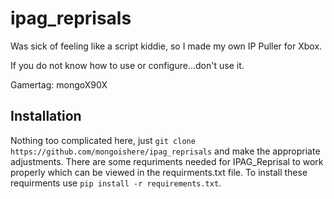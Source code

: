 # ipag_reprisals
Was sick of feeling like a script kiddie, so I made my own IP Puller for Xbox.

If you do not know how to use or configure...don't use it.

Gamertag: mongoX90X

## Installation

Nothing too complicated here, just `git clone https://github.com/mongoishere/ipag_reprisals` and make the appropriate adjustments. There are some requriments needed for IPAG_Reprisal to work properly which can be viewed in the requirments.txt file. To install these requirments use `pip install -r requirements.txt`. 
